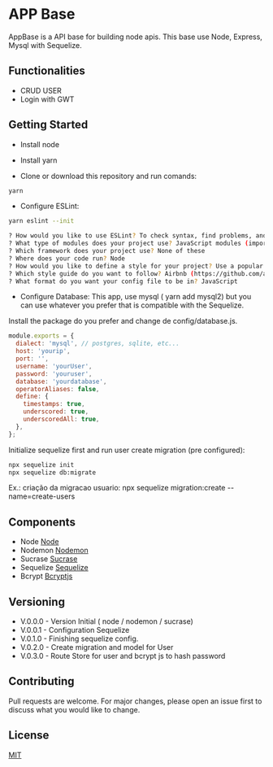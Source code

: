 # APP Base

AppBase is a API base for building node apis.
This base use Node, Express, Mysql with Sequelize.

## Functionalities

- CRUD USER
- Login with GWT

## Getting Started

- Install node
- Install yarn

- Clone or download this repository and run comands:

```bash
yarn
```

- Configure ESLint:

```bash
yarn eslint --init

? How would you like to use ESLint? To check syntax, find problems, and enforce code style
? What type of modules does your project use? JavaScript modules (import/export)
? Which framework does your project use? None of these
? Where does your code run? Node
? How would you like to define a style for your project? Use a popular style guide
? Which style guide do you want to follow? Airbnb (https://github.com/airbnb/javascript) (or other)
? What format do you want your config file to be in? JavaScript
```

- Configure Database:
  This app, use mysql ( yarn add mysql2) but you can use whatever you prefer that is compatible with the Sequelize.

Install the package do you prefer and change de config/database.js.

```javascript
module.exports = {
  dialect: 'mysql', // postgres, sqlite, etc...
  host: 'yourip',
  port: '',
  username: 'yourUser',
  password: 'youruser',
  database: 'yourdatabase',
  operatorAliases: false,
  define: {
    timestamps: true,
    underscored: true,
    underscoredAll: true,
  },
};
```

Initialize sequelize first and run user create migration (pre configured):

```bash
npx sequelize init
npx sequelize db:migrate
```

Ex.: criação da migracao usuario: npx sequelize migration:create --name=create-users

## Components

- Node [Node](https://nodejs.org/en/)
- Nodemon [Nodemon](https://github.com/remy/nodemon)
- Sucrase [Sucrase](https://github.com/alangpierce/sucrase)
- Sequelize [Sequelize](http://docs.sequelizejs.com/)
- Bcrypt [Bcryptjs](https://github.com/dcodeIO/bcrypt.js/)

## Versioning

- V.0.0.0 - Version Initial ( node / nodemon / sucrase)
- V.0.0.1 - Configuration Sequelize
- V.0.1.0 - Finishing sequelize config.
- V.0.2.0 - Create migration and model for User
- V.0.3.0 - Route Store for user and bcrypt js to hash password

## Contributing

Pull requests are welcome. For major changes, please open an issue first to discuss what you would like to change.

## License

[MIT](https://choosealicense.com/licenses/mit/)
